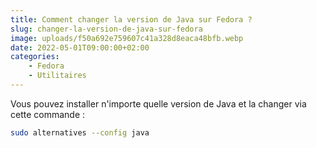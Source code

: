 ```yaml
---
title: Comment changer la version de Java sur Fedora ?
slug: changer-la-version-de-java-sur-fedora
image: uploads/f50a692e759607c41a328d8eaca48bfb.webp
date: 2022-05-01T09:00:00+02:00
categories:
    - Fedora
    - Utilitaires
---
```


Vous pouvez installer n'importe quelle version de Java et la changer via cette commande :

```bash
sudo alternatives --config java
```
